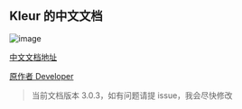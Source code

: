 ## Kleur 的中文文档

![image](https://github.com/lukeed/kleur/raw/master/shots/logo.png)

[中文文档地址](https://chinabigpan.github.io/kleur_docs_cn/)

[原作者 Developer](https://github.com/lukeed)

> 当前文档版本 3.0.3，如有问题请提 issue，我会尽快修改

